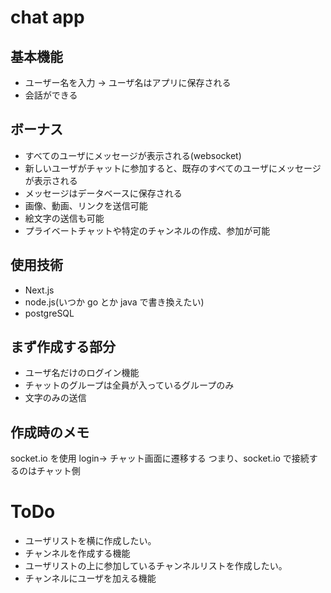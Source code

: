 # chat app

## 基本機能

- ユーザー名を入力 → ユーザ名はアプリに保存される
- 会話ができる

## ボーナス

- すべてのユーザにメッセージが表示される(websocket)
- 新しいユーザがチャットに参加すると、既存のすべてのユーザにメッセージが表示される
- メッセージはデータベースに保存される
- 画像、動画、リンクを送信可能
- 絵文字の送信も可能
- プライベートチャットや特定のチャンネルの作成、参加が可能

## 使用技術

- Next.js
- node.js(いつか go とか java で書き換えたい)
- postgreSQL

## まず作成する部分

- ユーザ名だけのログイン機能
- チャットのグループは全員が入っているグループのみ
- 文字のみの送信

## 作成時のメモ

socket.io を使用
login→ チャット画面に遷移する
つまり、socket.io で接続するのはチャット側

# ToDo

- ユーザリストを横に作成したい。
- チャンネルを作成する機能
- ユーザリストの上に参加しているチャンネルリストを作成したい。
- チャンネルにユーザを加える機能
